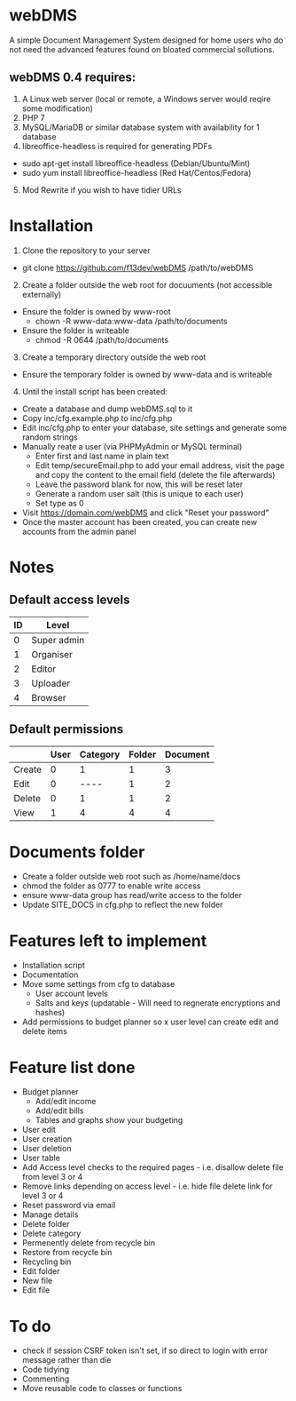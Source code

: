 # webDMS
A simple Document Management System designed for home users who do not need the advanced features found on bloated commercial sollutions.

## webDMS 0.4 requires:
1. A Linux web server (local or remote, a Windows server would reqire some modification)
2. PHP 7
3. MySQL/MariaDB or similar database system with availability for 1 database
4. libreoffice-headless is required for generating PDFs
  * sudo apt-get install libreoffice-headless (Debian/Ubuntu/Mint)
  * sudo yum install libreoffice-headless (Red Hat/Centos/Fedora)
5. Mod Rewrite if you wish to have tidier URLs

# Installation
1. Clone the repository to your server 
  * git clone https://github.com/f13dev/webDMS /path/to/webDMS
2. Create a folder outside the web root for docuuments (not accessible externally)
  * Ensure the folder is owned by www-root 
    * chown -R www-data:www-data /path/to/documents
  * Ensure the folder is writeable 
    * chmod -R 0644 /path/to/documents
3. Create a temporary directory outside the web root
  * Ensure the temporary folder is owned by www-data and is writeable
4. Until the install script has been created:
  * Create a database and dump webDMS.sql to it
  * Copy inc/cfg.example.php to inc/cfg.php
  * Edit inc/cfg.php to enter your database, site settings and generate some random strings
  * Manually reate a user (via PHPMyAdmin or MySQL terminal)
    * Enter first and last name in plain text
    * Edit temp/secureEmail.php to add your email address, visit the page and copy the content to the email field (delete the file afterwards)
    * Leave the password blank for now, this will be reset later 
    * Generate a random user salt (this is unique to each user)
    * Set type as 0
  * Visit https://domain.com/webDMS and click "Reset your password"
  * Once the master account has been created, you can create new accounts from the admin panel

# Notes
## Default access levels 
| ID | Level       |
|----|-------------|
| 0  | Super admin |
| 1  | Organiser   |
| 2  | Editor      |
| 3  | Uploader    |
| 4  | Browser     |

## Default permissions 
|          | User     | Category | Folder   | Document |
|----------|----------|----------|----------|----------|
| Create   | 0        | 1        | 1        | 3        |
| Edit     | 0        | ----     | 1        | 2        |
| Delete   | 0        | 1        | 1        | 2        |
| View     | 1        | 4        | 4        | 4        |

# Documents folder
* Create a folder outside web root such as /home/name/docs
* chmod the folder as 0777 to enable write access 
* ensure www-data group has read/write access to the folder
* Update SITE_DOCS in cfg.php to reflect the new folder


# Features left to implement
* Installation script
* Documentation
* Move some settings from cfg to database
  * User account levels
  * Salts and keys (updatable - Will need to regnerate encryptions and hashes)
* Add permissions to budget planner so x user level can create edit and delete items

# Feature list done
* Budget planner
  * Add/edit income
  * Add/edit bills
  * Tables and graphs show your budgeting
* User edit
* User creation
* User deletion
* User table
* Add Access level checks to the required pages - i.e. disallow delete file from level 3 or 4
* Remove links depending on access level - i.e. hide file delete link for level 3 or 4
* Reset password via email
* Manage details
* Delete folder
* Delete category
* Permenently delete from recycle bin
* Restore from recycle bin
* Recycling bin
* Edit folder
* New file
* Edit file

# To do
* check if session CSRF token isn't set, if so direct to login with error message rather than die
* Code tidying
* Commenting
* Move reusable code to classes or functions